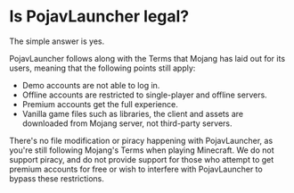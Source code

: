 # Is PojavLauncher legal?

The simple answer is yes.

PojavLauncher follows along with the Terms that Mojang has laid out for its users, meaning that the following points still apply:

- Demo accounts are not able to log in.
- Offline accounts are restricted to single-player and offline servers. 
- Premium accounts get the full experience.
- Vanilla game files such as libraries, the client and assets are downloaded from Mojang server, not third-party servers.

There's no file modification or piracy happening with PojavLauncher, as you're still following Mojang's Terms when playing Minecraft. We do not support piracy, and do not provide support for those who attempt to get premium accounts for free or wish to interfere with PojavLauncher to bypass these restrictions.
